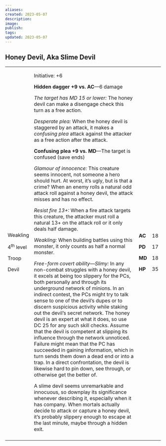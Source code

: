 ```yaml
---
aliases: 
created: 2023-05-07
description: 
image: 
publish: 
tags: 
updated: 2023-05-07
---
```


## Honey Devil, Aka Slime Devil

<table>
<colgroup>
<col style="width: 16%" />
<col style="width: 72%" />
<col style="width: 5%" />
<col style="width: 5%" />
</colgroup>
<tbody>
<tr class="odd">
<td><p>Weakling</p>
<p>4<sup>th</sup> level</p>
<p>Troop</p>
<p>Devil</p></td>
<td><p>Initiative: +6</p>
<p><strong>Hidden dagger +9 vs. AC</strong>—6 damage</p>
<p><em>The target has MD 15 or lower:</em> The honey devil can make a
disengage check this turn as a free action.</p>
<p><em>Desperate plea:</em> When the honey devil is staggered by an
attack, it makes a <em>confusing plea</em> attack against the attacker
as a free action after the attack.</p>
<p><strong>Confusing plea +9 vs. MD</strong>—The target is confused
(save ends)</p>
<p><em>Glamour of innocence:</em> This creature seems innocent, not
someone a hero should hurt. At worst, it’s ugly, but is that a crime?
When an enemy rolls a natural odd attack roll against a honey devil, the
attack misses and has no effect.</p>
<p><em>Resist fire 13+:</em> When a fire attack targets this creature,
the attacker must roll a natural 13+ on the attack roll or it only deals
half damage.</p>
<p><em>Weakling:</em> When building battles using this monster, it only
counts as half a normal monster.</p>
<p><em>Free-form covert ability—Slimy:</em> In any non-combat struggles
with a honey devil, it excels at being too slippery for the PCs, both
personally and through its underground network of minions. In an
indirect contest, the PCs might try to talk sense to one of the devil’s
dupes or to discern suspicious activity while staking out the devil’s
secret network. The honey devil is an expert at what it does, so use DC
25 for any such skill checks. Assume that the devil is competent at
slipping its influence through the network unnoticed. Failure might mean
that the PC has succeeded in gaining information, which in turn sends
them down a dead end or into a trap. In a direct confrontation, the
devil is likewise hard to pin down, see through, or otherwise get the
better of.</p>
<p>A slime devil seems unremarkable and innocuous, so downplay its
significance whenever describing it, especially when it has company.
When mortals actually decide to attack or capture a honey devil, it’s
probably slippery enough to escape at the last minute, maybe through a
hidden exit.</p></td>
<td><p><strong>AC</strong></p>
<p><strong>PD</strong></p>
<p><strong>MD</strong></p>
<p><strong>HP</strong></p></td>
<td><p>18</p>
<p>17</p>
<p>18</p>
<p>35</p></td>
</tr>
<tr class="even">
<td></td>
<td></td>
<td></td>
<td></td>
</tr>
</tbody>
</table>

